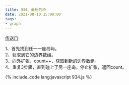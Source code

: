 ```yaml
---
title: 934、最短的桥
date: 2021-08-10 15:00:00
tags:
- graph
---
```

[传送门](https://leetcode-cn.com/problems/shortest-bridge/)

1、首先找到任一一座岛屿。      
2、获取到它的边界数组。   
3、向外扩张，count++，获取到新的边界数组。   
4、重复3步骤，直到碰上了另一座岛，停止扩张，返回count。

{% include_code lang:javascript 934.js %}
